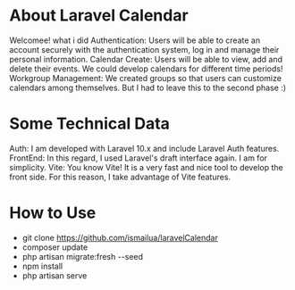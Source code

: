 # About Laravel Calendar
Welcomee! what i did
Authentication: Users will be able to create an account securely with the authentication system, log in and manage their personal information.
Calendar Create: Users will be able to view, add and delete their events. We could develop calendars for different time periods!
Workgroup Management: We created groups so that users can customize calendars among themselves. But I had to leave this to the second phase :)
# Some Technical Data
Auth: I am developed with Laravel 10.x and include Laravel Auth features.
FrontEnd: In this regard, I used Laravel's draft interface again. I am for simplicity.
Vite: You know Vite! It is a very fast and nice tool to develop the front side. For this reason, I take advantage of Vite features.
# How to Use
- git clone https://github.com/ismailua/laravelCalendar
- composer update
- php artisan migrate:fresh --seed
- npm install
- php artisan serve

